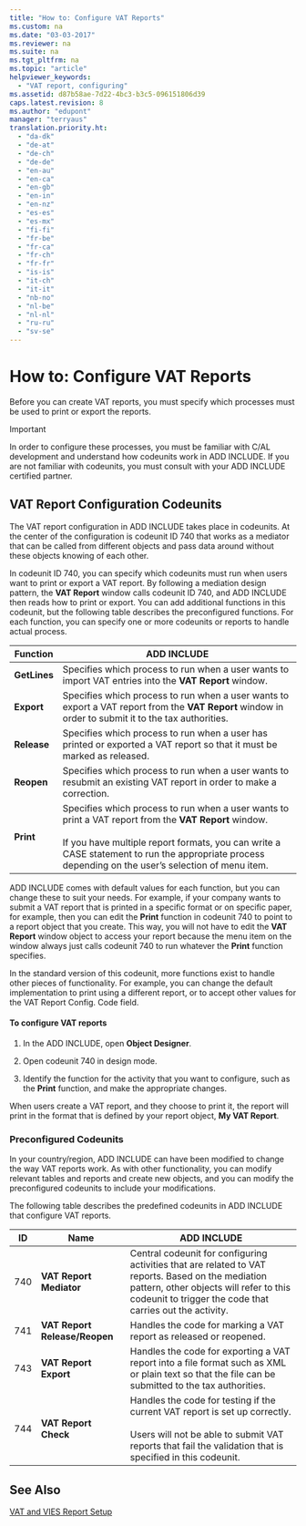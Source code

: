 ```yaml
---
title: "How to: Configure VAT Reports"
ms.custom: na
ms.date: "03-03-2017"
ms.reviewer: na
ms.suite: na
ms.tgt_pltfrm: na
ms.topic: "article"
helpviewer_keywords: 
  - "VAT report, configuring"
ms.assetid: d87b58ae-7d22-4bc3-b3c5-096151806d39
caps.latest.revision: 8
ms.author: "edupont"
manager: "terryaus"
translation.priority.ht: 
  - "da-dk"
  - "de-at"
  - "de-ch"
  - "de-de"
  - "en-au"
  - "en-ca"
  - "en-gb"
  - "en-in"
  - "en-nz"
  - "es-es"
  - "es-mx"
  - "fi-fi"
  - "fr-be"
  - "fr-ca"
  - "fr-ch"
  - "fr-fr"
  - "is-is"
  - "it-ch"
  - "it-it"
  - "nb-no"
  - "nl-be"
  - "nl-nl"
  - "ru-ru"
  - "sv-se"
---
```

# How to: Configure VAT Reports
Before you can create VAT reports, you must specify which processes must be used to print or export the reports.  
  
> [!IMPORTANT]  
>  In order to configure these processes, you must be familiar with C\/AL development and understand how codeunits work in ADD INCLUDE<!--[!INCLUDE[navnow](../ApplicationDesign/includes/navnow_md.md)]-->. If you are not familiar with codeunits, you must consult with your ADD INCLUDE<!--[!INCLUDE[navnow](../ApplicationDesign/includes/navnow_md.md)]--> certified partner.  
  
## VAT Report Configuration Codeunits  
 The VAT report configuration in ADD INCLUDE<!--[!INCLUDE[navnow](../ApplicationDesign/includes/navnow_md.md)]--> takes place in codeunits. At the center of the configuration is codeunit ID 740 that works as a mediator that can be called from different objects and pass data around without these objects knowing of each other.  
  
 In codeunit ID 740, you can specify which codeunits must run when users want to print or export a VAT report. By following a mediation design pattern, the **VAT Report** window calls codeunit ID 740, and ADD INCLUDE<!--[!INCLUDE[navnow](../ApplicationDesign/includes/navnow_md.md)]--> then reads how to print or export. You can add additional functions in this codeunit, but the following table describes the preconfigured functions. For each function, you can specify one or more codeunits or reports to handle actual process.  
  
|Function|ADD INCLUDE<!--[!INCLUDE[bp_tabledescription](../ApplicationDesign/includes/bp_tabledescription_md.md)]-->|  
|--------------|---------------------------------------|  
|**GetLines**|Specifies which process to run when a user wants to import VAT entries into the **VAT Report** window.|  
|**Export**|Specifies which process to run when a user wants to export a VAT report from the **VAT Report** window in order to submit it to the tax authorities.|  
|**Release**|Specifies which process to run when a user has printed or exported a VAT report so that it must be marked as released.|  
|**Reopen**|Specifies which process to run when a user wants to resubmit an existing VAT report in order to make a correction.|  
|**Print**|Specifies which process to run when a user wants to print a VAT report from the **VAT Report** window.<br /><br /> If you have multiple report formats, you can write a CASE statement to run the appropriate process depending on the user’s selection of menu item.|  
  
 ADD INCLUDE<!--[!INCLUDE[navnow](../ApplicationDesign/includes/navnow_md.md)]--> comes with default values for each function, but you can change these to suit your needs. For example, if your company wants to submit a VAT report that is printed in a specific format or on specific paper, for example, then you can edit the **Print** function in codeunit 740 to point to a report object that you create. This way, you will not have to edit the **VAT Report** window object to access your report because the menu item on the window always just calls codeunit 740 to run whatever the **Print** function specifies.  
  
 In the standard version of this codeunit, more functions exist to handle other pieces of functionality. For example, you can change the default implementation to print using a different report, or to accept other values for the VAT Report Config. Code field.  
  
#### To configure VAT reports  
  
1.  In the ADD INCLUDE<!--[!INCLUDE[nav_dev_long](../BusinessFunctionality/DataExchange/includes/nav_dev_long_md.md)]-->, open **Object Designer**.  
  
2.  Open codeunit 740 in design mode.  
  
3.  Identify the function for the activity that you want to configure, such as the **Print** function, and make the appropriate changes.  
  
 When users create a VAT report, and they choose to print it, the report will print in the format that is defined by your report object, **My VAT Report**.  
  
### Preconfigured Codeunits  
 In your country\/region, ADD INCLUDE<!--[!INCLUDE[navnow](../ApplicationDesign/includes/navnow_md.md)]--> can have been modified to change the way VAT reports work. As with other functionality, you can modify relevant tables and reports and create new objects, and you can modify the preconfigured codeunits to include your modifications.  
  
 The following table describes the predefined codeunits in ADD INCLUDE<!--[!INCLUDE[navnow](../ApplicationDesign/includes/navnow_md.md)]--> that configure VAT reports.  
  
|ID|Name|ADD INCLUDE<!--[!INCLUDE[bp_tabledescription](../ApplicationDesign/includes/bp_tabledescription_md.md)]-->|  
|--------|----------|---------------------------------------|  
|740|**VAT Report Mediator**|Central codeunit for configuring activities that are related to VAT reports. Based on the mediation pattern, other objects will refer to this codeunit to trigger the code that carries out the activity.|  
|741|**VAT Report Release\/Reopen**|Handles the code for marking a VAT report as released or reopened.|  
|743|**VAT Report Export**|Handles the code for exporting a VAT report into a file format such as XML or plain text so that the file can be submitted to the tax authorities.|  
|744|**VAT Report Check**|Handles the code for testing if the current VAT report is set up correctly.<br /><br /> Users will not be able to submit VAT reports that fail the validation that is specified in this codeunit.|  
  
## See Also  
 [VAT and VIES Report Setup](../Finance/vat-and-vies-report-setup.md)